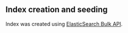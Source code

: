 ## Index creation and seeding
Index was created using [ElasticSearch Bulk API](https://www.elastic.co/guide/en/elasticsearch/reference/current/docs-bulk.html).  